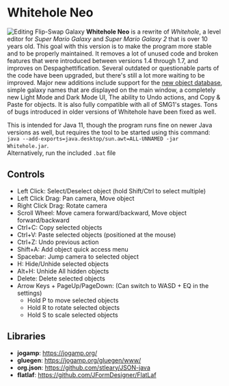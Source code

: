 # Whitehole Neo
![Editing Flip-Swap Galaxy](https://github.com/SMGCommunity/Whitehole-Neo/blob/master/ExampleImage.png)
**Whitehole Neo** is a rewrite of *Whitehole*, a level editor for *Super Mario Galaxy* and *Super Mario Galaxy 2* that is over 10 years old.
This goal with this version is to make the program more stable and to be properly maintained.
It removes a lot of unused code and broken features that were introduced between versions 1.4 through 1.7, and improves on Despaghettification.
Several outdated or questionable parts of the code have been upgraded, but there's still a lot more waiting to be improved.
Major new additions include support for the [new object database](https://github.com/SMGCommunity/galaxydatabase), simple galaxy names that are displayed on the main window, a completely new Light Mode and Dark Mode UI, The ability to Undo actions, and Copy & Paste for objects.
It is also fully compatible with all of SMG1's stages. Tons of bugs introduced in older versions of Whitehole have been fixed as well.

This is intended for Java 11, though the program runs fine on newer Java versions as well, but requires the tool to be started using this command: ```java --add-exports=java.desktop/sun.awt=ALL-UNNAMED -jar Whitehole.jar```.<br/>Alternatively, run the included `.bat` file

## Controls
- Left Click: Select/Deselect object (hold Shift/Ctrl to select multiple)
- Left Click Drag: Pan camera, Move object
- Right Click Drag: Rotate camera
- Scroll Wheel: Move camera forward/backward, Move object forward/backward
- Ctrl+C: Copy selected objects
- Ctrl+V: Paste selected objects (positioned at the mouse)
- Ctrl+Z: Undo previous action
- Shift+A: Add object quick access menu
- Spacebar: Jump camera to selected object
- H: Hide/Unhide selected objects
- Alt+H: Unhide All hidden objects
- Delete: Delete selected objects
- Arrow Keys + PageUp/PageDown: (Can switch to WASD + EQ in the settings)
  - Hold P to move selected objects
  - Hold R to rotate selected objects
  - Hold S to scale selected objects

## Libraries
- **jogamp**: https://jogamp.org/
- **gluegen**: https://jogamp.org/gluegen/www/
- **org.json**: https://github.com/stleary/JSON-java
- **flatlaf**: https://github.com/JFormDesigner/FlatLaf
